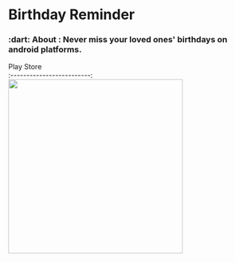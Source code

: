 <h1 align="left"> Birthday Reminder </h1>



<h3 align="left">
   :dart: About : 
  Never miss your loved ones' birthdays on android platforms. 
</h3>

  Play Store        
:-------------------------:
[<img src="https://upload.wikimedia.org/wikipedia/commons/thumb/7/78/Google_Play_Store_badge_EN.svg/512px-Google_Play_Store_badge_EN.svg.png" width="350" >](https://play.google.com/store/apps/details?id=com.keremduman.birthday)
  
